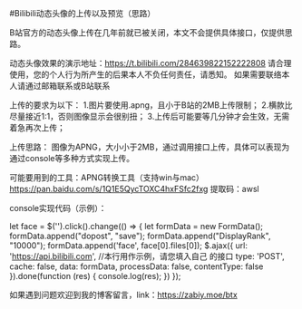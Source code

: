 #Bilibili动态头像的上传以及预览（思路）

B站官方的动态头像上传在几年前就已被关闭，本文不会提供具体接口，仅提供思路。

动态头像效果的演示地址：https://t.bilibili.com/284639822152222808
请合理使用，您的个人行为所产生的后果本人不负任何责任，请悉知。
如果需要联络本人请通过邮箱联系或B站联系

上传的要求为以下：
1.图片要使用.apng，且小于B站的2MB上传限制；
2.横款比尽量接近1:1，否则图像显示会很别扭；
3.上传后可能要等几分钟才会生效，无需着急再次上传；

上传思路：
图像为APNG，大小小于2MB，通过调用接口上传，具体可以表现为通过console等多种方式实现上传。

可能要用到的工具：APNG转换工具（支持win与mac）https://pan.baidu.com/s/1Q1E5QycTOXC4hxFSfc2fxg 提取码：awsl

console实现代码（示例）：

let face = $('<input style="display:none" id="file" type="file"/>').click().change(() => {
    let formData = new FormData();
    formData.append("dopost", "save");
    formData.append("DisplayRank", "10000");
    formData.append('face', face[0].files[0]);
    $.ajax({
        url: 'https://api.bilibili.com',   //本行用作示例，请您填入自己 的接口
        type: 'POST',
        cache: false,
        data: formData,
        processData: false,
        contentType: false
    }).done(function (res) {
        console.log(res);
    })
});

如果遇到问题欢迎到我的博客留言，link：https://zabiy.moe/btx
